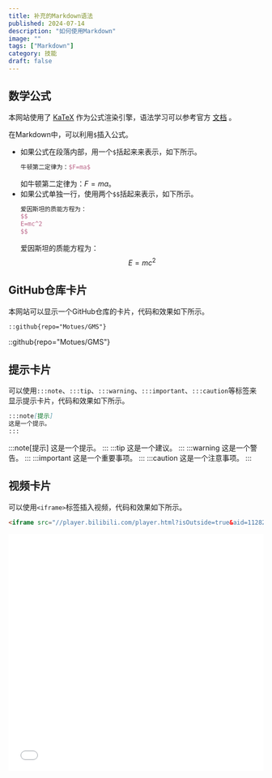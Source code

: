 ```yaml
---
title: 补充的Markdown语法
published: 2024-07-14
description: "如何使用Markdown"
image: ""
tags: ["Markdown"]
category: 技能
draft: false
---
```


## 数学公式
本网站使用了 [KaTeX](https://katex.org/) 作为公式渲染引擎，语法学习可以参考官方 [文档](https://katex.org/docs/supported) 。

在Markdown中，可以利用`$`插入公式。  
* 如果公式在段落内部，用一个`$`括起来来表示，如下所示。
    ```latex
    牛顿第二定律为：$F=ma$
    ```
    如牛顿第二定律为：$F=ma$。 
* 如果公式单独一行，使用两个`$$`括起来表示，如下所示。
    ```latex
    爱因斯坦的质能方程为：
    $$
    E=mc^2
    $$
    ```
    爱因斯坦的质能方程为：
    $$
    E=mc^2
    $$

## GitHub仓库卡片
本网站可以显示一个GitHub仓库的卡片，代码和效果如下所示。
```markdown
::github{repo="Motues/GMS"}
```
::github{repo="Motues/GMS"}

## 提示卡片
可以使用`:::note`、`:::tip`、`:::warning`、`:::important`、`:::caution`等标签来显示提示卡片，代码和效果如下所示。
```markdown
:::note[提示]
这是一个提示。
:::
```
:::note[提示]
这是一个提示。
:::
:::tip
这是一个建议。
:::
:::warning
这是一个警告。
:::
:::important
这是一个重要事项。
:::
:::caution
这是一个注意事项。
:::

## 视频卡片
可以使用`<iframe>`标签插入视频，代码和效果如下所示。
```html
<iframe src="//player.bilibili.com/player.html?isOutside=true&aid=112823891921963&bvid=BV1n281ePEd9&cid=500001622491427&p=1" scrolling="no" frameborder="no" framespacing="0" allowfullscreen="true" width="100%" height="468"></iframe>
```
<iframe src="//player.bilibili.com/player.html?isOutside=true&aid=112823891921963&bvid=BV1n281ePEd9&cid=500001622491427&p=1" scrolling="no" frameborder="no" framespacing="0" allowfullscreen="true" width="100%" height="468"></iframe>


